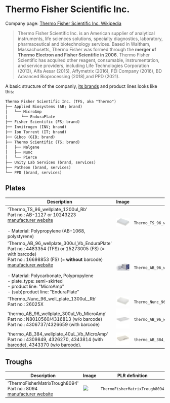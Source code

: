 # Thermo Fisher Scientific Inc.

Company page: [Thermo Fisher Scientific Inc. Wikipedia](https://en.wikipedia.org/wiki/Thermo_Fisher_Scientific)

> Thermo Fisher Scientific Inc. is an American supplier of analytical instruments, life sciences solutions, specialty diagnostics, laboratory, pharmaceutical and biotechnology services. Based in Waltham, Massachusetts, Thermo Fisher was formed through the **merger of Thermo Electron and Fisher Scientific in 2006**. Thermo Fisher Scientific has acquired other reagent, consumable, instrumentation, and service providers, including Life Technologies Corporation (2013), Alfa Aesar (2015), Affymetrix (2016), FEI Company (2016), BD Advanced Bioprocessing (2018),and PPD (2021).

A basic structure of the companiy, [its brands](https://www.thermofisher.com/uk/en/home/brands.html) and product lines looks like this:

```
Thermo Fisher Scientific Inc. (TFS, aka "Thermo")
├── Applied Biosystems (AB; brand)
│   └── MicroAmp
│      └── EnduraPlate
├── Fisher Scientific (FS; brand)
├── Invitrogen (INV; brand)
├── Ion Torrent (IT; brand)
├── Gibco (GIB; brand)
├── Thermo Scientific (TS; brand)
│   ├── Nalgene
│   ├── Nunc
│   └── Pierce
├── Unity Lab Services (brand, services)
├── Patheon (brand, services)
└── PPD (brand, services)
```

## Plates

| Description               | Image              | PLR definition |
|--------------------|--------------------|--------------------|
| 'Thermo_TS_96_wellplate_1200ul_Rb'<br>Part no.: AB-1127 or 10243223<br>[manufacturer website](https://www.fishersci.co.uk/shop/products/product/10243223) <br><br>- Material: Polypropylene (AB-1068, polystyrene) <br> | ![](img/thermo_fisher/Thermo_TS_96_wellplate_1200ul_Rb.webp) | `Thermo_TS_96_wellplate_1200ul_Rb` |
| 'Thermo_AB_96_wellplate_300ul_Vb_EnduraPlate'<br>Part no.: 4483354 (TFS) or 15273005 (FS) (= with barcode)<br>Part no.: 16698853 (FS) (= **without** barcode)<br>[manufacturer website](https://www.thermofisher.com/order/catalog/product/4483354) <br><br>- Material: Polycarbonate, Polypropylene<br>- plate_type: semi-skirted<br>- product line: "MicroAmp"<br>- (sub)product line: "EnduraPlate" | ![](img/thermo_fisher/Thermo_AB_96_wellplate_300ul_Vb_EnduraPlate.png) | `Thermo_AB_96_wellplate_300ul_Vb_EnduraPlate` |
| 'Thermo_Nunc_96_well_plate_1300uL_Rb'<br>Part no.: 26025X | ![](img/thermo_fisher/Thermo_Nunc_96_well_plate_1300uL_Rb.jpg) | `Thermo_Nunc_96_well_plate_1300uL_Rb` |
| 'thermo_AB_96_wellplate_300ul_Vb_MicroAmp'<br>Part no.: N8010560/4316813 (w/o barcode)<br>Part no.: 4306737/4326659 (with barcode) | ![](img/thermo_fisher/thermo_AB_96_wellplate_300ul_Vb_MicroAmp.webp) | `thermo_AB_96_wellplate_300ul_Vb_MicroAmp` |
| 'thermo_AB_384_wellplate_40uL_Vb_MicroAmp'<br>Part no.: 4309849, 4326270, 4343814 (with barcode), 4343370 (w/o barcode). | ![](img/thermo_fisher/thermo_AB_384_wellplate_40uL_Vb_MicroAmp.jpg) | `thermo_AB_384_wellplate_40uL_Vb_MicroAmp` |

## Troughs

| Description               | Image              | PLR definition |
|--------------------|--------------------|--------------------|
| 'ThermoFisherMatrixTrough8094'<br>Part no.: 8094<br>[manufacturer website](https://www.thermofisher.com/order/catalog/product/8094) | ![](img/thermo_fisher/ThermoFisherMatrixTrough8094.jpg.avif) | `ThermoFisherMatrixTrough8094` |
